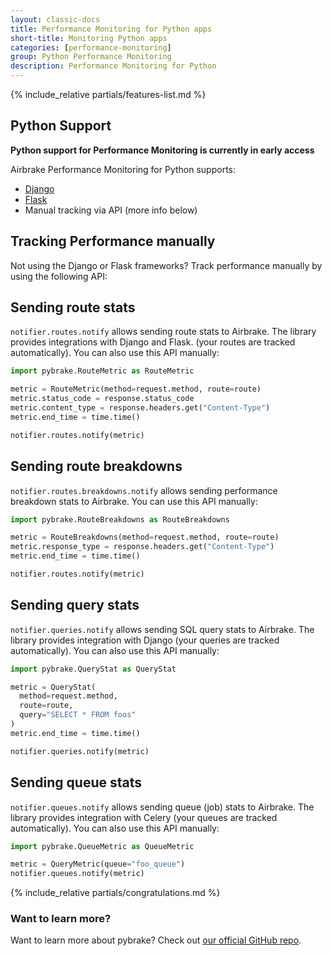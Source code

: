 ```yaml
---
layout: classic-docs
title: Performance Monitoring for Python apps
short-title: Monitoring Python apps
categories: [performance-monitoring]
group: Python Performance Monitoring
description: Performance Monitoring for Python
---
```


{% include_relative partials/features-list.md %}

## Python Support

**Python support for Performance Monitoring is currently in early access**

Airbrake Performance Monitoring for Python supports:
- [Django](/docs/performance-monitoring/django/)
- [Flask](/docs/performance-monitoring/flask/)
- Manual tracking via API (more info below)

## Tracking Performance manually

Not using the Django or Flask frameworks? Track performance manually by using
the following API:

## Sending route stats

`notifier.routes.notify` allows sending route stats to Airbrake. The library
provides integrations with Django and Flask. (your routes are tracked
automatically). You can also use this API manually:

```py
import pybrake.RouteMetric as RouteMetric

metric = RouteMetric(method=request.method, route=route)
metric.status_code = response.status_code
metric.content_type = response.headers.get("Content-Type")
metric.end_time = time.time()

notifier.routes.notify(metric)
```

## Sending route breakdowns

`notifier.routes.breakdowns.notify` allows sending performance breakdown stats
to Airbrake. You can use this API manually:

```py
import pybrake.RouteBreakdowns as RouteBreakdowns

metric = RouteBreakdowns(method=request.method, route=route)
metric.response_type = response.headers.get("Content-Type")
metric.end_time = time.time()

notifier.routes.notify(metric)
```

## Sending query stats

`notifier.queries.notify` allows sending SQL query stats to Airbrake. The
library provides integration with Django (your queries are tracked
automatically). You can also use this API manually:

```py
import pybrake.QueryStat as QueryStat

metric = QueryStat(
  method=request.method,
  route=route,
  query="SELECT * FROM foos"
)
metric.end_time = time.time()

notifier.queries.notify(metric)
```

## Sending queue stats

`notifier.queues.notify` allows sending queue (job) stats to Airbrake. The
library provides integration with Celery (your queues are tracked
automatically). You can also use this API manually:

```py
import pybrake.QueueMetric as QueueMetric

metric = QueryMetric(queue="foo_queue")
notifier.queues.notify(metric)
```

{% include_relative partials/congratulations.md %}

### Want to learn more?

Want to learn more about pybrake? Check out [our official GitHub repo](https://github.com/airbrake/pybrake).
